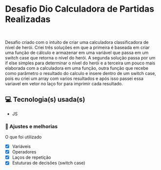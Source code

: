 # Desafio Dio Calculadora de Partidas Realizadas


<br>


Desafio criado com o intuito de criar uma calculadora classificadora de nível de herói. Criei três soluções em que a primeira é baseada em criar uma função de cálculo e armazenar em uma variável que passa em um switch case que retorna o nível do herói. A segunda solução passa por um if else simples para determinar o nível do herói e a terceira um pouco mais elaborada com a calculadora em uma função, outra função que recebe como parâmetro o resultado do calculo e insere dentro de um switch case, pois eu criei um array com varios resultados e após isso passei essa variavel em vetor no laço for para imprimir cada resultado.


## 💻 Tecnologia(s) usada(s)
- JS


### 🧰 Ajustes e melhorias

O que foi utilizado

- [x] Variáveis
- [x] Operadores
- [x] Laços de repetição
- [x] Estuturas de decisões (switch case)